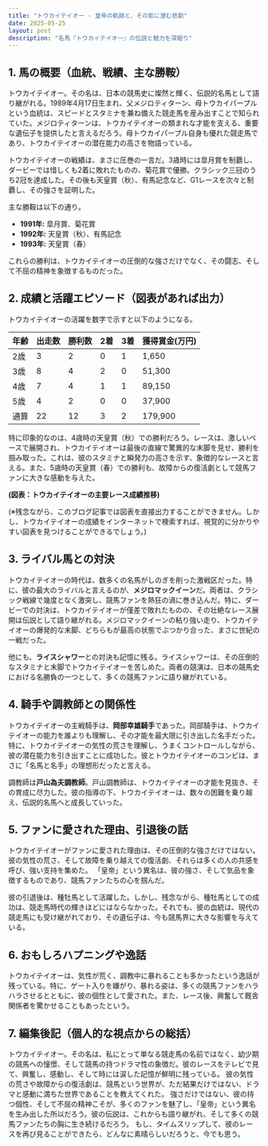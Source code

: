 ```yaml
---
title: "トウカイテイオー - 皇帝の軌跡と、その影に潜む悲劇"
date: 2025-05-25
layout: post
description: "名馬『トウカイテイオー』の伝説と魅力を深堀り"
---
```


## 1. 馬の概要（血統、戦績、主な勝鞍）

トウカイテイオー。その名は、日本の競馬史に燦然と輝く、伝説的名馬として語り継がれる。1989年4月17日生まれ、父メジロティターン、母トウカイパープルという血統は、スピードとスタミナを兼ね備えた競走馬を産み出すことで知られていた。メジロティターンは、トウカイテイオーの類まれな才能を支える、重要な遺伝子を提供したと言えるだろう。母トウカイパープル自身も優れた競走馬であり、トウカイテイオーの潜在能力の高さを物語っている。

トウカイテイオーの戦績は、まさに圧巻の一言だ。3歳時には皐月賞を制覇し、ダービーでは惜しくも2着に敗れたものの、菊花賞で優勝。クラシック三冠のうち2冠を達成した。その後も天皇賞（秋）、有馬記念など、G1レースを次々と制覇し、その強さを証明した。

主な勝鞍は以下の通り。

* **1991年:** 皐月賞、菊花賞
* **1992年:** 天皇賞（秋）、有馬記念
* **1993年:** 天皇賞（春）


これらの勝利は、トウカイテイオーの圧倒的な強さだけでなく、その闘志、そして不屈の精神を象徴するものだった。


## 2. 成績と活躍エピソード（図表があれば出力）

トウカイテイオーの活躍を数字で示すと以下のようになる。

| 年齢 | 出走数 | 勝利数 | 2着 | 3着 | 獲得賞金(万円) |
|---|---|---|---|---|---|
| 2歳 | 3 | 2 | 0 | 1 | 1,650 |
| 3歳 | 8 | 4 | 2 | 0 | 51,300 |
| 4歳 | 7 | 4 | 1 | 1 | 89,150 |
| 5歳 | 4 | 2 | 0 | 0 | 37,900 |
| 通算 | 22 | 12 | 3 | 2 | 179,900 |


特に印象的なのは、4歳時の天皇賞（秋）での勝利だろう。レースは、激しいペースで展開され、トウカイテイオーは最後の直線で驚異的な末脚を見せ、勝利を掴み取った。これは、彼のスタミナと瞬発力の高さを示す、象徴的なレースと言える。また、5歳時の天皇賞（春）での勝利も、故障からの復活劇として競馬ファンに大きな感動を与えた。


**(図表：トウカイテイオーの主要レース成績推移)**

(※残念ながら、このブログ記事では図表を直接出力することができません。しかし、トウカイテイオーの成績をインターネットで検索すれば、視覚的に分かりやすい図表を見つけることができるでしょう。)


## 3. ライバル馬との対決

トウカイテイオーの時代は、数多くの名馬がしのぎを削った激戦区だった。特に、彼の最大のライバルと言えるのが、**メジロマックイーン**だ。両者は、クラシック戦線で幾度となく激突し、競馬ファンを熱狂の渦に巻き込んだ。特に、ダービーでの対決は、トウカイテイオーが僅差で敗れたものの、その壮絶なレース展開は伝説として語り継がれる。メジロマックイーンの粘り強い走り、トウカイテイオーの爆発的な末脚、どちらもが最高の状態でぶつかり合った、まさに世紀の一戦だった。

他にも、**ライスシャワー**との対決も記憶に残る。ライスシャワーは、その圧倒的なスタミナと末脚でトウカイテイオーを苦しめた。両者の競演は、日本の競馬史における名勝負の一つとして、多くの競馬ファンに語り継がれている。


## 4. 騎手や調教師との関係性

トウカイテイオーの主戦騎手は、**岡部幸雄騎手**であった。岡部騎手は、トウカイテイオーの能力を誰よりも理解し、その才能を最大限に引き出した名手だった。特に、トウカイテイオーの気性の荒さを理解し、うまくコントロールしながら、彼の潜在能力を引き出すことに成功した。彼とトウカイテイオーのコンビは、まさに「名馬と名手」の理想形だったと言える。

調教師は**戸山為夫調教師**。戸山調教師は、トウカイテイオーの才能を見抜き、その育成に尽力した。彼の指導の下、トウカイテイオーは、数々の困難を乗り越え、伝説的名馬へと成長していった。


## 5. ファンに愛された理由、引退後の話

トウカイテイオーがファンに愛された理由は、その圧倒的な強さだけではない。彼の気性の荒さ、そして故障を乗り越えての復活劇、それらは多くの人の共感を呼び、強い支持を集めた。  「皇帝」という異名は、彼の強さ、そして気品を象徴するものであり、競馬ファンたちの心を掴んだ。

彼の引退後は、種牡馬として活躍した。しかし、残念ながら、種牡馬としての成功は、競走馬時代の輝きほどにはならなかった。それでも、彼の血統は、現代の競走馬にも受け継がれており、その遺伝子は、今も競馬界に大きな影響を与えている。


## 6. おもしろハプニングや逸話

トウカイテイオーは、気性が荒く、調教中に暴れることも多かったという逸話が残っている。特に、ゲート入りを嫌がり、暴れる姿は、多くの競馬ファンをハラハラさせるとともに、彼の個性として愛された。また、レース後、興奮して厩舎関係者を驚かせることもあったという。


## 7. 編集後記（個人的な視点からの総括）

トウカイテイオー。その名は、私にとって単なる競走馬の名前ではなく、幼少期の競馬への憧憬、そして競馬の持つドラマ性の象徴だ。彼のレースをテレビで見て、興奮し、感動し、そして時には涙した記憶が鮮明に残っている。  彼の気性の荒さや故障からの復活劇は、競馬という世界が、ただ結果だけではない、ドラマと感動に満ちた世界であることを教えてくれた。  強さだけではない、彼の持つ個性、そして不屈の精神こそが、多くのファンを魅了し、「皇帝」という異名を生み出した所以だろう。彼の伝説は、これからも語り継がれ、そして多くの競馬ファンたちの胸に生き続けるだろう。  もし、タイムスリップして、彼のレースを再び見ることができたら、どんなに素晴らしいだろうと、今でも思う。
